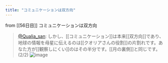 ```yaml
---
title: "コミュニケーションは双方向"
---
```


from [[56日目]]
コミュニケーションは双方向
> [@Qualia_san](https://twitter.com/Qualia_san/status/1605567221916385280?s=20&t=1YaE6cFI-jEhKlYBh8MZrQ): しかし、[[コミュニケーション]]は本来[[双方向]]であり、地球の情報を母星に伝えるのは[[クオリアさんの役割]]の片割れです。あなた方が[[観察しにくい]]のはその半分です。[[月の裏側]]と同じです。(2/2)
> ![image](https://pbs.twimg.com/media/FkgebwaaEAc8L8G.png)
